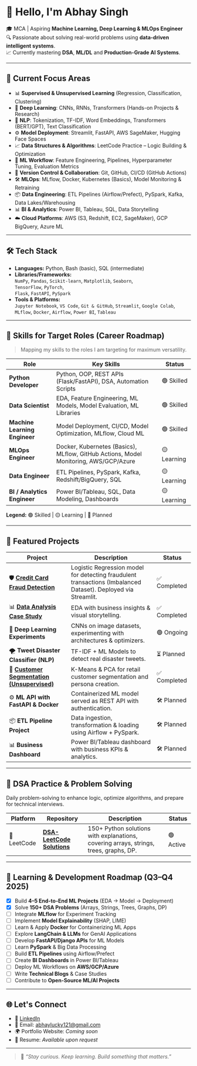 # 👋 Hello, I'm Abhay Singh

🎓 MCA | Aspiring **Machine Learning, Deep Learning & MLOps Engineer**  
🔍 Passionate about solving real-world problems using **data-driven intelligent systems**.  
📈 Currently mastering **DSA**, **ML/DL** and **Production-Grade AI Systems**.

---

## 🚀 Current Focus Areas

- 📊 **Supervised & Unsupervised Learning** (Regression, Classification, Clustering)
- 🧠 **Deep Learning**: CNNs, RNNs, Transformers (Hands-on Projects & Research)
- 💬 **NLP**: Tokenization, TF-IDF, Word Embeddings, Transformers (BERT/GPT), Text Classification
- ⚙️ **Model Deployment**: Streamlit, FastAPI, AWS SageMaker, Hugging Face Spaces
- 📈 **Data Structures & Algorithms**: LeetCode Practice – Logic Building & Optimization
- 🧪 **ML Workflow**: Feature Engineering, Pipelines, Hyperparameter Tuning, Evaluation Metrics
- 🔄 **Version Control & Collaboration**: Git, GitHub, CI/CD (GitHub Actions)
- 🛠️ **MLOps**: MLflow, Docker, Kubernetes (Basics), Model Monitoring & Retraining
- 📦 **Data Engineering**: ETL Pipelines (Airflow/Prefect), PySpark, Kafka, Data Lakes/Warehousing
- 📊 **BI & Analytics**: Power BI, Tableau, SQL, Data Storytelling
- ☁️ **Cloud Platforms**: AWS (S3, Redshift, EC2, SageMaker), GCP BigQuery, Azure ML

---

## 🛠️ Tech Stack

- **Languages:** Python, Bash (basic), SQL (intermediate)  
- **Libraries/Frameworks:**  
  `NumPy`, `Pandas`, `Scikit-learn`, `Matplotlib`, `Seaborn`,  
  `TensorFlow`, `PyTorch`,  
  `Flask`, `FastAPI`, `PySpark`  
- **Tools & Platforms:**  
  `Jupyter Notebook`, `VS Code`, `Git & GitHub`, `Streamlit`, `Google Colab`,  
  `MLflow`, `Docker`, `Airflow`, `Power BI`, `Tableau`

---

## 🎯 Skills for Target Roles (Career Roadmap)

> Mapping my skills to the roles I am targeting for maximum versatility.

| Role | Key Skills | Status |
|------|------------|--------|
| **Python Developer** | Python, OOP, REST APIs (Flask/FastAPI), DSA, Automation Scripts | 🟢 Skilled |
| **Data Scientist** | EDA, Feature Engineering, ML Models, Model Evaluation, ML Libraries | 🟢 Skilled |
| **Machine Learning Engineer** | Model Deployment, CI/CD, Model Optimization, MLflow, Cloud ML | 🟢 Skilled |
| **MLOps Engineer** | Docker, Kubernetes (Basics), MLflow, GitHub Actions, Model Monitoring, AWS/GCP/Azure | 🟡 Learning |
| **Data Engineer** | ETL Pipelines, PySpark, Kafka, Redshift/BigQuery, SQL | 🟡 Learning |
| **BI / Analytics Engineer** | Power BI/Tableau, SQL, Data Modeling, Dashboards | 🟡 Learning |

**Legend:** 🟢 Skilled | 🟡 Learning | 🔴 Planned

---

## 📂 Featured Projects

| Project | Description | Status |
|--------|-------------|--------|
| 🛡️ [**Credit Card Fraud Detection**](https://github.com/AbhaySingh-ml/Project-1-Credit-Card-Fraud-Detection) | Logistic Regression model for detecting fraudulent transactions (Imbalanced Dataset). Deployed via Streamlit. | ✅ Completed |
| 📊 [**Data Analysis Case Study**](https://github.com/AbhaySingh-ml/House-Prices_Advancced-regression-Techniques) | EDA with business insights & visual storytelling. | ✅ Completed |
| 🧠 **Deep Learning Experiments** | CNNs on image datasets, experimenting with architectures & optimizers. | 🟢 Ongoing |
| 🌪️ **Tweet Disaster Classifier (NLP)** | TF-IDF + ML Models to detect real disaster tweets. | ⏳ Planned |
| 🧮 [**Customer Segmentation (Unsupervised)**](https://github.com/AbhaySingh-ml/Project-2-Customer-Segmentation-Using-K-Means-Clustering-for-Targeted-Marketing) | K-Means & PCA for retail customer segmentation and persona creation. | ✅ Completed |
| ⚙️ **ML API with FastAPI & Docker** | Containerized ML model served as REST API with authentication. | 🛠️ Planned |
| 📦 **ETL Pipeline Project** | Data ingestion, transformation & loading using Airflow + PySpark. | 🛠️ Planned |
| 📊 **Business Dashboard** | Power BI/Tableau dashboard with business KPIs & analytics. | 🛠️ Planned |

---

## 📘 DSA Practice & Problem Solving

Daily problem-solving to enhance logic, optimize algorithms, and prepare for technical interviews.

| Platform | Repository | Description | Status |
|----------|------------|-------------|--------|
| 🔷 LeetCode | [**DSA-LeetCode Solutions**](https://github.com/AbhaySingh-ml/leetcode-solutions) | 150+ Python solutions with explanations, covering arrays, strings, trees, graphs, DP. | 🟢 Active |

---

## 🧭 Learning & Development Roadmap (Q3–Q4 2025)

- [x] Build **4–5 End-to-End ML Projects** (EDA → Model → Deployment)
- [x] Solve **150+ DSA Problems** (Arrays, Strings, Trees, Graphs, DP)
- [ ] Integrate **MLflow** for Experiment Tracking
- [ ] Implement **Model Explainability** (SHAP, LIME)
- [ ] Learn & Apply **Docker** for Containerizing ML Apps
- [ ] Explore **LangChain & LLMs** for GenAI Applications
- [ ] Develop **FastAPI/Django APIs** for ML Models
- [ ] Learn **PySpark** & Big Data Processing
- [ ] Build **ETL Pipelines** using Airflow/Prefect
- [ ] Create **BI Dashboards** in Power BI/Tableau
- [ ] Deploy ML Workflows on **AWS/GCP/Azure**
- [ ] Write **Technical Blogs** & Case Studies
- [ ] Contribute to **Open-Source ML/AI Projects**

---

## 🌐 Let's Connect

- 📇 [LinkedIn](https://www.linkedin.com/in/abhay-singh-1694b221b/)  
- 📧 Email: abhaylucky121@gmail.com  
- 🌍 Portfolio Website: *Coming soon*  
- 💼 Resume: *Available upon request*

---

> 🧠 *“Stay curious. Keep learning. Build something that matters.”*







